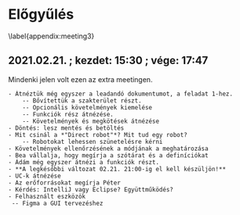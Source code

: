 # Előgyűlés
\label{appendix:meeting3}

## 2021.02.21. ; kezdet: 15:30 ; vége: 17:47

Mindenki jelen volt ezen az extra meetingen.

	- Átnéztük még egyszer a leadandó dokumentumot, a feladat 1-hez.
		-- Bővítettük a szakterület részt.
		-- Opcionális követelmények kiemelése
		-- Funkciók rész átnézése.
		-- Követelmények és megkötések átnézése
	- Döntés: lesz mentés és betöltés
	- Mit csinál a *"Direct robot"*? Mit tud egy robot?
		-- Robotokat lehessen szünetelésre kérni
	- Követelmények ellenőrzésének a módjának a meghatározása
	- Bea vállalja, hogy megírja a szótárat és a definíciókat
	- Ádám még egyszer átnézi a funkciók részt.
	- **A legkésőbbi változat 02.21. 21:00-ig el kell készüljön!**
	- UC-k átnézése
	- Az erőforrásokat megírja Péter
	- Kérdés: IntelliJ vagy Eclipse? Együttműködés?
	- Felhasznált eszközök
	 -- Figma a GUI tervezéshez